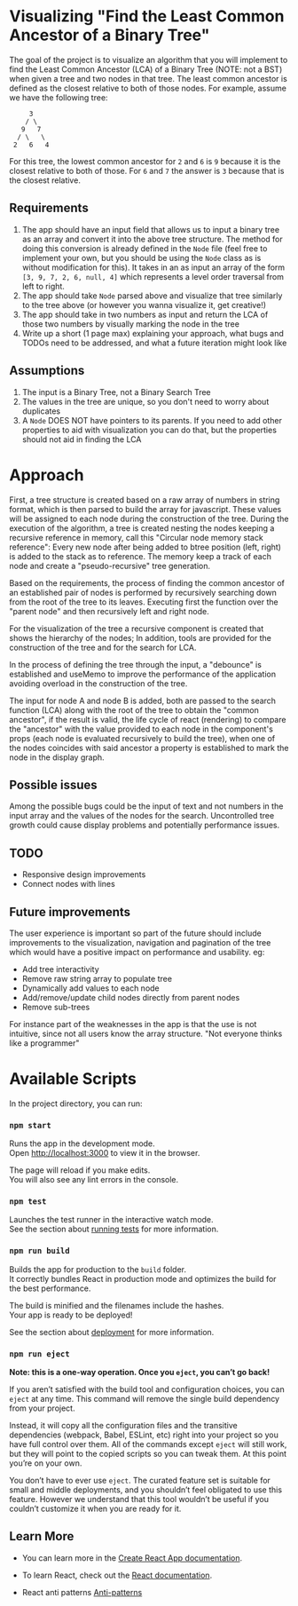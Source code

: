 # Visualizing "Find the Least Common Ancestor of a Binary Tree"

The goal of the project is to visualize an algorithm that you will implement to find the Least Common Ancestor (LCA) of a Binary Tree (NOTE: not a BST) when given a tree and two nodes in that tree. The least common ancestor is defined as the closest relative to both of those nodes. For example, assume we have the following tree:

```
     3
    / \
   9   7
  / \   \
 2   6   4
```

For this tree, the lowest common ancestor for `2` and `6` is `9` because it is the closest relative to both of those. For `6` and `7` the answer is `3` because that is the closest relative.

## Requirements

1. The app should have an input field that allows us to input a binary tree as an array and convert it into the above tree structure. The method for doing this conversion is already defined in the `Node` file (feel free to implement your own, but you should be using the `Node` class as is without modification for this). It takes in an as input an array of the form `[3, 9, 7, 2, 6, null, 4]` which represents a level order traversal from left to right.
2. The app should take `Node` parsed above and visualize that tree similarly to the tree above (or however you wanna visualize it, get creative!)
3. The app should take in two numbers as input and return the LCA of those two numbers by visually marking the node in the tree
4. Write up a short (1 page max) explaining your approach, what bugs and TODOs need to be addressed, and what a future iteration might look like

## Assumptions

1. The input is a Binary Tree, not a Binary Search Tree
2. The values in the tree are unique, so you don't need to worry about duplicates
3. A `Node` DOES NOT have pointers to its parents. If you need to add other properties to aid with visualization you can do that, but the properties should not aid in finding the LCA

# Approach

First, a tree structure is created based on a raw array of numbers in string format, which is then parsed to build the array for javascript.
These values will be assigned to each node during the construction of the tree. During the execution of the algorithm, a tree is created nesting the nodes keeping a recursive reference in memory, call this "Circular node memory stack reference": Every new node after being added to btree position (left, right) is added to the stack as to reference. The memory keep a track of each node and create a "pseudo-recursive" tree generation.

Based on the requirements, the process of finding the common ancestor of an established pair of nodes is performed by recursively searching down from the root of the tree to its leaves. Executing first the function over the "parent node" and then recursively left and right node.

For the visualization of the tree a recursive component is created that shows the hierarchy of the nodes; In addition, tools are provided for the construction of the tree and for the search for LCA.

In the process of defining the tree through the input, a "debounce" is established and useMemo to improve the performance of the application avoiding overload in the construction of the tree.

The input for node A and node B is added, both are passed to the search function (LCA) along with the root of the tree to obtain the "common ancestor", if the result is valid, the life cycle of react (rendering) to compare the "ancestor" with the value provided to each node in the component's props (each node is evaluated recursively to build the tree), when one of the nodes coincides with said ancestor a property is established to mark the node in the display graph.

## Possible issues

Among the possible bugs could be the input of text and not numbers in the input array and the values of the nodes for the search.
Uncontrolled tree growth could cause display problems and potentially performance issues.

## TODO

* Responsive design improvements
* Connect nodes with lines

## Future improvements

The user experience is important so part of the future should include improvements to the visualization, navigation and pagination of the tree which would have a positive impact on performance and usability.
eg:

* Add tree interactivity
* Remove raw string array to populate tree
* Dynamically add values to each node
* Add/remove/update child nodes directly from parent nodes
* Remove sub-trees

For instance part of the weaknesses in the app is that the use is not intuitive, since not all users know the array structure.
"Not everyone thinks like a programmer"

# Available Scripts

In the project directory, you can run:

### `npm start`

Runs the app in the development mode.\
Open [http://localhost:3000](http://localhost:3000) to view it in the browser.

The page will reload if you make edits.\
You will also see any lint errors in the console.

### `npm test`

Launches the test runner in the interactive watch mode.\
See the section about [running tests](https://facebook.github.io/create-react-app/docs/running-tests) for more information.

### `npm run build`

Builds the app for production to the `build` folder.\
It correctly bundles React in production mode and optimizes the build for the best performance.

The build is minified and the filenames include the hashes.\
Your app is ready to be deployed!

See the section about [deployment](https://facebook.github.io/create-react-app/docs/deployment) for more information.

### `npm run eject`

**Note: this is a one-way operation. Once you `eject`, you can’t go back!**

If you aren’t satisfied with the build tool and configuration choices, you can `eject` at any time. This command will remove the single build dependency from your project.

Instead, it will copy all the configuration files and the transitive dependencies (webpack, Babel, ESLint, etc) right into your project so you have full control over them. All of the commands except `eject` will still work, but they will point to the copied scripts so you can tweak them. At this point you’re on your own.

You don’t have to ever use `eject`. The curated feature set is suitable for small and middle deployments, and you shouldn’t feel obligated to use this feature. However we understand that this tool wouldn’t be useful if you couldn’t customize it when you are ready for it.

## Learn More

* You can learn more in the [Create React App documentation](https://facebook.github.io/create-react-app/docs/getting-started).

* To learn React, check out the [React documentation](https://reactjs.org/).

* React anti patterns [Anti-patterns](https://oozou.com/blog/6-react-anti-patterns-to-avoid-206)

